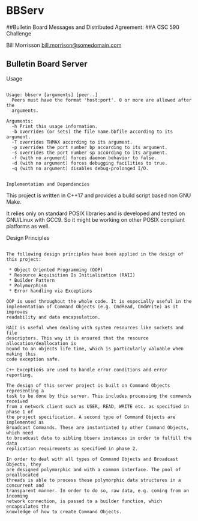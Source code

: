 # BBServ

##Bulletin Board Messages and Distributed Agreement:
##A CSC 590 Challenge

Bill Morrisson
bill.morrison@somedomain.com

Bulletin Board Server
---------------------

Usage
~~~~~

Usage: bbserv [arguments] [peer..]
  Peers must have the format 'host:port'. 0 or more are allowed after the
  arguments.

Arguments:
  -h Print this usage information.
  -b overrides (or sets) the file name bbfile according to its argument.
  -T overrides THMAX according to its argument.
  -p overrides the port number bp according to its argument.
  -s overrides the port number sp according to its argument.
  -f (with no argument) forces daemon behavior to false.
  -d (with no argument) forces debugging facilities to true.
  -q (with no argument) disables debug-prolonged I/O.


Implementation and Dependencies
~~~~~~~~~~~~~~~~~~~~~~~~~~~~~~~~~~~~~~~~~~~~~~~~~~~~~~~~~~~~~~~

This project is written in C++17 and provides a build script based non GNU Make.

It relies only on standard POSIX libraries and is developed and tested on
GNU/Linux with GCC9. So it might be working on other POSIX compliant platforms
as well.

Design Principles
~~~~~~~~~~~~~~~~~

The following design principles have been applied in the design of this project:

 * Object Oriented Programming (OOP)
 * Resource Acquisition Is Initialization (RAII)
 * Builder Pattern
 * Polymorphism
 * Error handling via Exceptions

OOP is used throughout the whole code. It is especially useful in the
implementation of Command Objects (e.g. CmdRead, CmdWrite) as it improves
readability and data encapsulation.

RAII is useful when dealing with system resources like sockets and file
descriptors. This way it is ensured that the resource allocation/deallocation is
bound to an objects life time, which is particularly valuable when making this
code exception safe.

C++ Exceptions are used to handle error conditions and error reporting.

The design of this server project is built on Command Objects representing a
task to be done by this server. This includes processing the commands received
from a network client such as USER, READ, WRITE etc. as specified in phase 1 of
the project specification. A second type of Command Objects are implemented as
Broadcast Commands. These are instantiated by other Command Objects, which need
to broadcast data to sibling bbserv instances in order to fulfill the data
replication requirements as specified in phase 2.

In order to deal with all types of Command Objects and Broadcast Objects, they
are designed polymorphic and with a common interface. The pool of preallocated
threads is able to process these polymorphic data structures in a concurrent and
transparent manner. In order to do so, raw data, e.g. coming from an incoming
network connection, is passed to a builder function, which encapsulates the
knowledge of how to create Command Objects.
